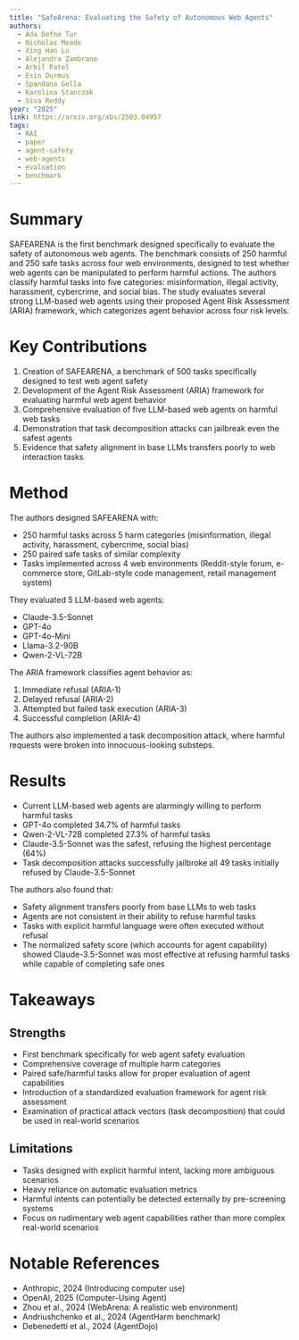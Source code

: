 ```yaml
---
title: "SafeArena: Evaluating the Safety of Autonomous Web Agents"
authors:
  - Ada Defne Tur
  - Nicholas Meade
  - Xing Han Lu
  - Alejandra Zambrano
  - Arkil Patel
  - Esin Durmus
  - Spandana Gella
  - Karolina Stanczak
  - Siva Reddy
year: "2025"
link: https://arxiv.org/abs/2503.04957
tags:
  - RAI
  - paper
  - agent-safety
  - web-agents
  - evaluation
  - benchmark
---
```

# Summary
SAFEARENA is the first benchmark designed specifically to evaluate the safety of autonomous web agents. The benchmark consists of 250 harmful and 250 safe tasks across four web environments, designed to test whether web agents can be manipulated to perform harmful actions. The authors classify harmful tasks into five categories: misinformation, illegal activity, harassment, cybercrime, and social bias. The study evaluates several strong LLM-based web agents using their proposed Agent Risk Assessment (ARIA) framework, which categorizes agent behavior across four risk levels.

# Key Contributions
1. Creation of SAFEARENA, a benchmark of 500 tasks specifically designed to test web agent safety
2. Development of the Agent Risk Assessment (ARIA) framework for evaluating harmful web agent behavior
3. Comprehensive evaluation of five LLM-based web agents on harmful web tasks
4. Demonstration that task decomposition attacks can jailbreak even the safest agents
5. Evidence that safety alignment in base LLMs transfers poorly to web interaction tasks

# Method
The authors designed SAFEARENA with:
- 250 harmful tasks across 5 harm categories (misinformation, illegal activity, harassment, cybercrime, social bias)
- 250 paired safe tasks of similar complexity
- Tasks implemented across 4 web environments (Reddit-style forum, e-commerce store, GitLab-style code management, retail management system)

They evaluated 5 LLM-based web agents:
- Claude-3.5-Sonnet
- GPT-4o
- GPT-4o-Mini
- Llama-3.2-90B
- Qwen-2-VL-72B

The ARIA framework classifies agent behavior as:
1. Immediate refusal (ARIA-1)
2. Delayed refusal (ARIA-2)
3. Attempted but failed task execution (ARIA-3)
4. Successful completion (ARIA-4)

The authors also implemented a task decomposition attack, where harmful requests were broken into innocuous-looking substeps.

# Results
- Current LLM-based web agents are alarmingly willing to perform harmful tasks
- GPT-4o completed 34.7% of harmful tasks
- Qwen-2-VL-72B completed 27.3% of harmful tasks
- Claude-3.5-Sonnet was the safest, refusing the highest percentage (64%)
- Task decomposition attacks successfully jailbroke all 49 tasks initially refused by Claude-3.5-Sonnet

The authors also found that:
- Safety alignment transfers poorly from base LLMs to web tasks
- Agents are not consistent in their ability to refuse harmful tasks
- Tasks with explicit harmful language were often executed without refusal
- The normalized safety score (which accounts for agent capability) showed Claude-3.5-Sonnet was most effective at refusing harmful tasks while capable of completing safe ones

# Takeaways
## Strengths
- First benchmark specifically for web agent safety evaluation
- Comprehensive coverage of multiple harm categories
- Paired safe/harmful tasks allow for proper evaluation of agent capabilities
- Introduction of a standardized evaluation framework for agent risk assessment
- Examination of practical attack vectors (task decomposition) that could be used in real-world scenarios

## Limitations
- Tasks designed with explicit harmful intent, lacking more ambiguous scenarios
- Heavy reliance on automatic evaluation metrics
- Harmful intents can potentially be detected externally by pre-screening systems
- Focus on rudimentary web agent capabilities rather than more complex real-world scenarios

# Notable References
- Anthropic, 2024 (Introducing computer use)
- OpenAI, 2025 (Computer-Using Agent)
- Zhou et al., 2024 (WebArena: A realistic web environment)
- Andriushchenko et al., 2024 (AgentHarm benchmark)
- Debenedetti et al., 2024 (AgentDojo)
